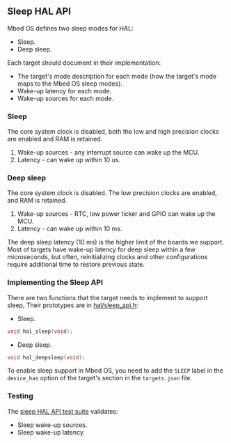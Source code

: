 ## Sleep HAL API

Mbed OS defines two sleep modes for HAL:

- Sleep.
- Deep sleep.

Each target should document in their implementation:

- The target's mode description for each mode (how the target's mode maps to the Mbed OS sleep modes).
- Wake-up latency for each mode.
- Wake-up sources for each mode.

### Sleep

The core system clock is disabled, both the low and high precision clocks are enabled and RAM is retained.

1. Wake-up sources - any interrupt source can wake up the MCU.
1. Latency - can wake up within 10 us.

### Deep sleep

The core system clock is disabled. The low precision clocks are enabled, and RAM is retained.

1. Wake-up sources - RTC, low power ticker and GPIO can wake up the MCU.
1. Latency - can wake up within 10 ms.

The deep sleep latency (10 ms) is the higher limit of the boards we support. Most of targets have wake-up latency for deep sleep within a few microseconds, but often, reinitializing clocks and other configurations require additional time to restore previous state.

### Implementing the Sleep API

There are two functions that the target needs to implement to support sleep, Their prototypes are in [hal/sleep_api.h]():

- Sleep.

```c++
void hal_sleep(void);
```

- Deep sleep.

```c++
void hal_deepsleep(void);
```

To enable sleep support in Mbed OS, you need to add the `SLEEP` label in the `device_has` option of the target's section in the `targets.json` file.

### Testing

The [sleep HAL API test suite]() validates:
- Sleep wake-up sources.
- Sleep wake-up latency.
